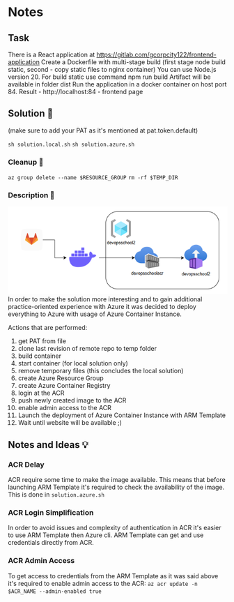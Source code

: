 # Notes

## Task
There is a React application at 
https://gitlab.com/gcorpcity122/frontend-application 
Create a Dockerfile with multi-stage build (first stage node build static, second - copy static files to nginx container) 
 You can use Node.js version 20.
 For build static use command npm run build
 Artifact will be available in folder dist
Run the application in a docker container on host port 84.
Result - http://localhost:84 - frontend page

## Solution 🧩
(make sure to add your PAT as it's mentioned at pat.token.default)

`sh solution.local.sh`
`sh solution.azure.sh`

### Cleanup 🧹
`az group delete --name $RESOURCE_GROUP`
`rm -rf $TEMP_DIR`

### Description 📝
![task2_diagram](../images/task2_diagram.png)
In order to make the solution more interesting and to gain additional practice-oriented experience with Azure it was 
decided to deploy everything to Azure with usage of Azure Container Instance.

Actions that are performed:
1. get PAT from file
2. clone last revision of remote repo to temp folder
3. build container
4. start container (for local solution only)
5. remove temporary files (this concludes the local solution)
6. create Azure Resource Group
7. create Azure Container Registry
8. login at the ACR
9. push newly created image to the ACR
10. enable admin access to the ACR
11. Launch the deployment of Azure Container Instance with ARM Template
12. Wait until website will be available ;)

## Notes and Ideas 💡

### ACR Delay
ACR require some time to make the image available. This means that before launching ARM Template it's required to check 
the availability of the image. This is done in `solution.azure.sh`

### ACR Login Simplification
In order to avoid issues and complexity of authentication in ACR it's easier to use ARM Template then Azure cli. ARM 
Template can get and use credentials directly from ACR. 

### ACR Admin Access
To get access to credentials from the ARM Template as it was said above it's required to enable admin access to the 
ACR: `az acr update -n $ACR_NAME --admin-enabled true`


